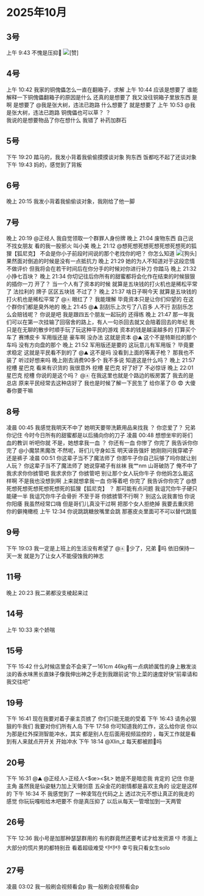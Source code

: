# 2025年10月

<script setup lang="ts">
import { QTagColors } from 'fake-qq-ui';

</script>

## 3号

<q-window title="我的世界话题群">
    <q-tip>上午 9:43</q-tip>
    <q-image name="🥚吃了把🥚" tag="LV62 北大lsp蛋" :tag-color="QTagColors.purple" avatar="https://q2.qlogo.cn/headimg_dl?dst_uin=941486856&spec=100" src="/img/2025-10-3-1.jfif"></q-image>
    <q-text name="⩌⩊⩌." tag="LV100 群犯人(少女控" :tag-color="QTagColors.purple" avatar="https://q2.qlogo.cn/headimg_dl?dst_uin=2944162986&spec=100">不愧是压抑🥚</q-text>
    <q-text name="⩌⩊⩌." tag="LV100 群犯人(少女控" :tag-color="QTagColors.purple" avatar="https://q2.qlogo.cn/headimg_dl?dst_uin=2944162986&spec=100"><img alt="[赞]" class="face" src="/img/face/赞.png"></q-text>

</q-window>

## 4号

<q-window title="Minecraft资源群">
    <q-tip>上午 10:42</q-tip>
    <q-text name="阳光男孩" tag="LV5 僵尸" :tag-color="QTagColors.grey" avatar="https://q2.qlogo.cn/headimg_dl?dst_uin=1830899653&spec=100">我家的铜傀儡怎么一直在翻箱子，求解</q-text>
    <q-tip>上午 10:44</q-tip>
    <q-text name="ㅤ岁月```压碎心" tag="LV78 喵喵" :tag-color="QTagColors.purple" avatar="https://q2.qlogo.cn/headimg_dl?dst_uin=1178083417&spec=100">应该是想要了</q-text>
    <q-text name="阳光男孩" tag="LV5 僵尸" :tag-color="QTagColors.grey" avatar="https://q2.qlogo.cn/headimg_dl?dst_uin=1830899653&spec=100">谁能解释一下铜傀儡翻箱子的原因是什么</q-text>
    <q-text name="我是张大树，违法已跑路" tag="LV98 张大树已跑路" :tag-color="QTagColors.purple" avatar="https://q2.qlogo.cn/headimg_dl?dst_uin=1915047373&spec=100">还真的是想要了</q-text>
    <q-text name="阳光男孩" tag="LV5 僵尸" :tag-color="QTagColors.grey" avatar="https://q2.qlogo.cn/headimg_dl?dst_uin=1830899653&spec=100">我又没往铜箱子里放东西</q-text>
    <q-text name="我是张大树，违法已跑路" tag="LV98 张大树已跑路" :tag-color="QTagColors.purple" avatar="https://q2.qlogo.cn/headimg_dl?dst_uin=1915047373&spec=100">是啊</q-text>
    <q-text name="我是张大树，违法已跑路" tag="LV98 张大树已跑路" :tag-color="QTagColors.purple" avatar="https://q2.qlogo.cn/headimg_dl?dst_uin=1915047373&spec=100">是想要了</q-text>
    <q-reply target="我是张大树，违法已跑路" replyText="是想要了" name="阳光男孩" tag="LV5 僵尸" :tag-color="QTagColors.grey" avatar="https://q2.qlogo.cn/headimg_dl?dst_uin=1830899653&spec=100"><a at>@我是张大树，违法已跑路</a> 什么想要了</q-reply>
    <q-text name="ㅤ岁月```压碎心" tag="LV78 喵喵" :tag-color="QTagColors.purple" avatar="https://q2.qlogo.cn/headimg_dl?dst_uin=1178083417&spec=100">就是想要了</q-text>
    <q-tip>上午 10:53</q-tip>
    <q-reply target="我是张大树，违法已跑路" replyText="是想要了" name="プラナ" tag="LV51 理解不能" :tag-color="QTagColors.purple" avatar="https://q2.qlogo.cn/headimg_dl?dst_uin=2821670797&spec=100"><a at>@我是张大树，违法已跑路</a> 铜傀儡也可以草？</q-reply>
    <q-reply target="プラナ" replyText="@我是张大树，违法已跑路 铜傀儡也可以草？" name="我是张大树，违法已跑路" tag="LV98 张大树已跑路" :tag-color="QTagColors.purple" avatar="https://q2.qlogo.cn/headimg_dl?dst_uin=1915047373&spec=100">？<br>我说的是想要物品了你在想什么</q-reply>
    <q-image name="プラナ" tag="LV51 理解不能" :tag-color="QTagColors.purple" avatar="https://q2.qlogo.cn/headimg_dl?dst_uin=2821670797&spec=100" src="/img/2025-10-4-1.jfif"></q-image>
    <q-text name="プラナ" tag="LV51 理解不能" :tag-color="QTagColors.purple" avatar="https://q2.qlogo.cn/headimg_dl?dst_uin=2821670797&spec=100">我错了</q-text>
    <q-text name="プラナ" tag="LV51 理解不能" :tag-color="QTagColors.purple" avatar="https://q2.qlogo.cn/headimg_dl?dst_uin=2821670797&spec=100">补药加群石</q-text>

</q-window>

## 5号

<q-window title="我的世界话题群">
    <q-tip>下午 19:20</q-tip>
    <q-text name="想死想死想死想死想死想死的狐狸【狐尼克】" tag="LV100 王者" :tag-color="QTagColors.grey" avatar="https://q2.qlogo.cn/headimg_dl?dst_uin=2467743669&spec=100" >踏马的，我发小背着我偷偷摸摸谈对象</q-text>
    <q-text name="想死想死想死想死想死想死的狐狸【狐尼克】" tag="LV100 王者" :tag-color="QTagColors.grey" avatar="https://q2.qlogo.cn/headimg_dl?dst_uin=2467743669&spec=100" >狗东西</q-text>
    <q-text name="想死想死想死想死想死想死的狐狸【狐尼克】" tag="LV100 王者" :tag-color="QTagColors.grey" avatar="https://q2.qlogo.cn/headimg_dl?dst_uin=2467743669&spec=100" >饭都吃不起了还谈对象</q-text>
    <q-tip>下午 19:43</q-tip>
    <q-text name="想死想死想死想死想死想死的狐狸【狐尼克】" tag="LV100 王者" :tag-color="QTagColors.grey" avatar="https://q2.qlogo.cn/headimg_dl?dst_uin=2467743669&spec=100" >妈的，感觉到了背叛</q-text>

</q-window>

## 6号

<q-window title="我的世界话题群">
    <q-tip>晚上 20:15</q-tip>
    <q-text name="想死想死想死想死想死想死的狐狸【狐尼克】" tag="LV100 王者" :tag-color="QTagColors.grey" avatar="https://q2.qlogo.cn/headimg_dl?dst_uin=2467743669&spec=100" >我发小背着我偷偷谈对象，我刚给了他一脚</q-text>

</q-window>

## 7号

<q-window title="我的世界话题群">
    <q-tip>晚上 20:19</q-tip>
    <q-image name="想死想死想死想死想死想死的狐狸【狐尼克】" tag="LV100 王者" :tag-color="QTagColors.grey" avatar="https://q2.qlogo.cn/headimg_dl?dst_uin=2467743669&spec=100" src="/img/2025-10-7-1.jfif" ></q-image>
    <q-text name="想死想死想死想死想死想死的狐狸【狐尼克】" tag="LV100 王者" :tag-color="QTagColors.grey" avatar="https://q2.qlogo.cn/headimg_dl?dst_uin=2467743669&spec=100" ><a at>@正经人</a> 我自觉领取一个群罪人身份牌</q-text>
    <q-tip>晚上 21:04</q-tip>
    <q-text name="🀀" tag="LV100 传奇抗压王🐢" :tag-color="QTagColors.purple" avatar="https://q2.qlogo.cn/headimg_dl?dst_uin=2860986565&spec=100">废物东西</q-text>
    <q-text name="🀀" tag="LV100 传奇抗压王🐢" :tag-color="QTagColors.purple" avatar="https://q2.qlogo.cn/headimg_dl?dst_uin=2860986565&spec=100">自己说不找女朋友</q-text>
    <q-image name="想死想死想死想死想死想死的狐狸【狐尼克】" tag="LV100 群罪人" :tag-color="QTagColors.purple" avatar="https://q2.qlogo.cn/headimg_dl?dst_uin=2467743669&spec=100" src="/img/2025-10-7-2.jfif" ></q-image>
    <q-text name="🀀" tag="LV100 传奇抗压王🐢" :tag-color="QTagColors.purple" avatar="https://q2.qlogo.cn/headimg_dl?dst_uin=2860986565&spec=100">看的我一股邪火</q-text>
    <q-text name="🀀" tag="LV100 传奇抗压王🐢" :tag-color="QTagColors.purple" avatar="https://q2.qlogo.cn/headimg_dl?dst_uin=2860986565&spec=100">叫小美</q-text>
    <q-tip>晚上 21:12</q-tip>
    <q-text name="🀀" tag="LV100 传奇抗压王🐢" :tag-color="QTagColors.purple" avatar="https://q2.qlogo.cn/headimg_dl?dst_uin=2860986565&spec=100"><a at>@想死想死想死想死想死想死的狐狸【狐尼克】</a> 不会是你小子前段时间说的那个老找你的吧？</q-text>
    <q-text name="想死想死想死想死想死想死的狐狸【狐尼克】" tag="LV100 群罪人" :tag-color="QTagColors.purple" avatar="https://q2.qlogo.cn/headimg_dl?dst_uin=2467743669&spec=100" >你怎么知道</q-text>
    <q-text name="想死想死想死想死想死想死的狐狸【狐尼克】" tag="LV100 群罪人" :tag-color="QTagColors.purple" avatar="https://q2.qlogo.cn/headimg_dl?dst_uin=2467743669&spec=100" ><img alt="[狗头]" class="face" src="/img/face/狗头.png"></q-text>
    <q-text name="🀀" tag="LV100 传奇抗压王🐢" :tag-color="QTagColors.purple" avatar="https://q2.qlogo.cn/headimg_dl?dst_uin=2860986565&spec=100">果然面对倒追的时候是没有一点抵抗力</q-text>
    <q-image name="想死想死想死想死想死想死的狐狸【狐尼克】" tag="LV100 群罪人" :tag-color="QTagColors.purple" avatar="https://q2.qlogo.cn/headimg_dl?dst_uin=2467743669&spec=100" src="/img/2025-10-7-3.gif" ></q-image>
    <q-tip>晚上 21:29</q-tip>
    <q-text name="🀀" tag="LV100 传奇抗压王🐢" :tag-color="QTagColors.purple" avatar="https://q2.qlogo.cn/headimg_dl?dst_uin=2860986565&spec=100">她的为人不知道对于这段恋情不做评价</q-text>
    <q-text name="🀀" tag="LV100 传奇抗压王🐢" :tag-color="QTagColors.purple" avatar="https://q2.qlogo.cn/headimg_dl?dst_uin=2860986565&spec=100">但我将会在若干时间后在你分手的时候对你进行补刀</q-text>
    <q-text name="想死想死想死想死想死想死的狐狸【狐尼克】" tag="LV100 群罪人" :tag-color="QTagColors.purple" avatar="https://q2.qlogo.cn/headimg_dl?dst_uin=2467743669&spec=100" >你踏马</q-text>
    <q-tip>晚上 21:32</q-tip>
    <q-image name="⛰️" tag="LV100 🖕🏻" :tag-color="QTagColors.blue" avatar="https://q2.qlogo.cn/headimg_dl?dst_uin=2939004685&spec=100" src="/img/2025-10-7-4.jfif"></q-image>
    <q-text name="⛰️" tag="LV100 🖕🏻" :tag-color="QTagColors.blue" avatar="https://q2.qlogo.cn/headimg_dl?dst_uin=2939004685&spec=100">小挣七百块？</q-text>
    <q-image name="⩌⩊⩌." tag="LV100 群犯人(少女控" :tag-color="QTagColors.purple" avatar="https://q2.qlogo.cn/headimg_dl?dst_uin=2944162986&spec=100" src="/img/2025-10-7-5.jfif"></q-image>
    <q-tip>晚上 21:34</q-tip>
    <q-text name="🀀" tag="LV100 传奇抗压王🐢" :tag-color="QTagColors.purple" avatar="https://q2.qlogo.cn/headimg_dl?dst_uin=2860986565&spec=100">你切记往后你所有的甜蜜都将会化作在结束的时候狠狠的插你一刀</q-text>
    <q-text name="⩌⩊⩌." tag="LV100 群犯人(少女控" :tag-color="QTagColors.purple" avatar="https://q2.qlogo.cn/headimg_dl?dst_uin=2944162986&spec=100">开了？</q-text>
    <q-text name="⛰️" tag="LV100 🖕🏻" :tag-color="QTagColors.blue" avatar="https://q2.qlogo.cn/headimg_dl?dst_uin=2939004685&spec=100">当一个人有了资本的时候</q-text>
    <q-text name="⛰️" tag="LV100 🖕🏻" :tag-color="QTagColors.blue" avatar="https://q2.qlogo.cn/headimg_dl?dst_uin=2939004685&spec=100">就算是五块钱的打火机也是稀松平常了</q-text>
    <q-image name="⛰️" tag="LV100 🖕🏻" :tag-color="QTagColors.blue" avatar="https://q2.qlogo.cn/headimg_dl?dst_uin=2939004685&spec=100" src="/img/2025-10-7-6.jfif"></q-image>
    <q-text name="⛰️" tag="LV100 🖕🏻" :tag-color="QTagColors.blue" avatar="https://q2.qlogo.cn/headimg_dl?dst_uin=2939004685&spec=100">法拉利的</q-text>
    <q-text name="⛰️" tag="LV100 🖕🏻" :tag-color="QTagColors.blue" avatar="https://q2.qlogo.cn/headimg_dl?dst_uin=2939004685&spec=100">牌子</q-text>
    <q-text name="⛰️" tag="LV100 🖕🏻" :tag-color="QTagColors.blue" avatar="https://q2.qlogo.cn/headimg_dl?dst_uin=2939004685&spec=100">区区五块钱</q-text>
    <q-text name="⩌⩊⩌." tag="LV100 群犯人(少女控" :tag-color="QTagColors.purple" avatar="https://q2.qlogo.cn/headimg_dl?dst_uin=2944162986&spec=100">不过了？</q-text>
    <q-tip>晚上 21:37</q-tip>
    <q-text name="dead🐟" tag="LV100 春风女装精灵" :tag-color="QTagColors.purple" avatar="https://q2.qlogo.cn/headimg_dl?dst_uin=2937178406&spec=100">啥日子啊今天</q-text>
    <q-text name="⛰️" tag="LV100 🖕🏻" :tag-color="QTagColors.blue" avatar="https://q2.qlogo.cn/headimg_dl?dst_uin=2939004685&spec=100">就算是五块钱的打火机也是稀松平常了</q-text>
    <q-reply target="🀀" replyText="你切记往后你所有的甜蜜都将会化作在结束的时候狠狠的插你一刀" name="⛰️" tag="LV100 🖕🏻" :tag-color="QTagColors.blue" avatar="https://q2.qlogo.cn/headimg_dl?dst_uin=2939004685&spec=100"><a at>@🀀</a> 眼红了？</q-reply>
    <q-text name="⛰️" tag="LV100 🖕🏻" :tag-color="QTagColors.blue" avatar="https://q2.qlogo.cn/headimg_dl?dst_uin=2939004685&spec=100">我能理解</q-text>
    <q-text name="⛰️" tag="LV100 🖕🏻" :tag-color="QTagColors.blue" avatar="https://q2.qlogo.cn/headimg_dl?dst_uin=2939004685&spec=100">毕竟资本只是让你们仰望的</q-text>
    <q-text name="⛰️" tag="LV100 🖕🏻" :tag-color="QTagColors.blue" avatar="https://q2.qlogo.cn/headimg_dl?dst_uin=2939004685&spec=100">在这个群你们都是臭外地的</q-text>
    <q-image name="⛰️" tag="LV100 🖕🏻" :tag-color="QTagColors.blue" avatar="https://q2.qlogo.cn/headimg_dl?dst_uin=2939004685&spec=100" src="/img/2025-10-7-7.gif"></q-image>
    <q-tip>晚上 21:45</q-tip>
    <q-reply target="⛰️" replyText="在这个群你们都是臭外地的" name="🀀" tag="LV100 传奇抗压王🐢" :tag-color="QTagColors.purple" avatar="https://q2.qlogo.cn/headimg_dl?dst_uin=2860986565&spec=100"><a at>@⛰️</a> 刮刮乐上次亏了八百多</q-reply>
    <q-text name="⛰️" tag="LV100 🖕🏻" :tag-color="QTagColors.blue" avatar="https://q2.qlogo.cn/headimg_dl?dst_uin=2939004685&spec=100">人不行</q-text>
    <q-text name="⛰️" tag="LV100 🖕🏻" :tag-color="QTagColors.blue" avatar="https://q2.qlogo.cn/headimg_dl?dst_uin=2939004685&spec=100">刮刮乐怎么会赔钱呢？</q-text>
    <q-text name="⛰️" tag="LV100 🖕🏻" :tag-color="QTagColors.blue" avatar="https://q2.qlogo.cn/headimg_dl?dst_uin=2939004685&spec=100">你说是吧</q-text>
    <q-text name="🀀" tag="LV100 传奇抗压王🐢" :tag-color="QTagColors.purple" avatar="https://q2.qlogo.cn/headimg_dl?dst_uin=2860986565&spec=100">我是跟四五个朋友一起玩的</q-text>
    <q-text name="⛰️" tag="LV100 🖕🏻" :tag-color="QTagColors.blue" avatar="https://q2.qlogo.cn/headimg_dl?dst_uin=2939004685&spec=100">还得练</q-text>
    <q-tip>晚上 21:47</q-tip>
    <q-text name="🀀" tag="LV100 传奇抗压王🐢" :tag-color="QTagColors.purple" avatar="https://q2.qlogo.cn/headimg_dl?dst_uin=2860986565&spec=100">那一年我们可以在第一次挂输了回宿舍的路上，有人一句杀回去就又会陪着回去的年纪</q-text>
    <q-text name="⛰️" tag="LV100 🖕🏻" :tag-color="QTagColors.blue" avatar="https://q2.qlogo.cn/headimg_dl?dst_uin=2939004685&spec=100">我只是在无聊的散步时顺手玩了玩这种平民的游戏</q-text>
    <q-text name="⛰️" tag="LV100 🖕🏻" :tag-color="QTagColors.blue" avatar="https://q2.qlogo.cn/headimg_dl?dst_uin=2939004685&spec=100">资本的钱是越滚越多的</q-text>
    <q-text name="⛰️" tag="LV100 🖕🏻" :tag-color="QTagColors.blue" avatar="https://q2.qlogo.cn/headimg_dl?dst_uin=2939004685&spec=100">打算买个车了</q-text>
    <q-image name="⛰️" tag="LV100 🖕🏻" :tag-color="QTagColors.blue" avatar="https://q2.qlogo.cn/headimg_dl?dst_uin=2939004685&spec=100" src="/img/2025-10-7-8.jfif"></q-image>
    <q-text name="⛰️" tag="LV100 🖕🏻" :tag-color="QTagColors.blue" avatar="https://q2.qlogo.cn/headimg_dl?dst_uin=2939004685&spec=100">赛博皮卡</q-text>
    <q-text name="⛰️" tag="LV100 🖕🏻" :tag-color="QTagColors.blue" avatar="https://q2.qlogo.cn/headimg_dl?dst_uin=2939004685&spec=100">军用版还是</q-text>
    <q-text name="🏃‍♂️" tag="LV100 神棍迅猛受" :tag-color="QTagColors.purple" avatar="https://q2.qlogo.cn/headimg_dl?dst_uin=3306636756&spec=100">豪车啊</q-text>
    <q-text name="⛰️" tag="LV100 🖕🏻" :tag-color="QTagColors.blue" avatar="https://q2.qlogo.cn/headimg_dl?dst_uin=2939004685&spec=100">没办法</q-text>
    <q-text name="⛰️" tag="LV100 🖕🏻" :tag-color="QTagColors.blue" avatar="https://q2.qlogo.cn/headimg_dl?dst_uin=2939004685&spec=100">这就是资本</q-text>
    <q-reply target="⛰️" replyText="[图片]" name="想死想死想死想死想死想死的狐狸【狐尼克】" tag="LV100 群罪人" :tag-color="QTagColors.purple" avatar="https://q2.qlogo.cn/headimg_dl?dst_uin=2467743669&spec=100" ><a at>@⛰️</a> 这个不是特斯拉的那个车吗</q-reply>
    <q-text name="想死想死想死想死想死想死的狐狸【狐尼克】" tag="LV100 群罪人" :tag-color="QTagColors.purple" avatar="https://q2.qlogo.cn/headimg_dl?dst_uin=2467743669&spec=100" >没有方向盘的那个</q-text>
    <q-tip>晚上 21:52</q-tip>
    <q-text name="⛰️" tag="LV100 🖕🏻" :tag-color="QTagColors.blue" avatar="https://q2.qlogo.cn/headimg_dl?dst_uin=2939004685&spec=100">军用版还是要的</q-text>
    <q-text name="想死想死想死想死想死想死的狐狸【狐尼克】" tag="LV100 群罪人" :tag-color="QTagColors.purple" avatar="https://q2.qlogo.cn/headimg_dl?dst_uin=2467743669&spec=100" >这玩意儿有军用版？</q-text>
    <q-text name="⛰️" tag="LV100 🖕🏻" :tag-color="QTagColors.blue" avatar="https://q2.qlogo.cn/headimg_dl?dst_uin=2939004685&spec=100">毕竟要求稳定</q-text>
    <q-text name="⛰️" tag="LV100 🖕🏻" :tag-color="QTagColors.blue" avatar="https://q2.qlogo.cn/headimg_dl?dst_uin=2939004685&spec=100">这就是平民看不到的了</q-text>
    <q-reply target="⛰️" replyText="[图片]" name="🏃‍♂️" tag="LV100 神棍迅猛受" :tag-color="QTagColors.purple" avatar="https://q2.qlogo.cn/headimg_dl?dst_uin=3306636756&spec=100"><a at>@⛰️</a> 这不是吗</q-reply>
    <q-text name="🏃‍♂️" tag="LV100 神棍迅猛受" :tag-color="QTagColors.purple" avatar="https://q2.qlogo.cn/headimg_dl?dst_uin=3306636756&spec=100">没看到上面的等离子枪？</q-text>
    <q-text name="🀀" tag="LV100 传奇抗压王🐢" :tag-color="QTagColors.purple" avatar="https://q2.qlogo.cn/headimg_dl?dst_uin=2860986565&spec=100">那我也不装了</q-text>
    <q-text name="🀀" tag="LV100 传奇抗压王🐢" :tag-color="QTagColors.purple" avatar="https://q2.qlogo.cn/headimg_dl?dst_uin=2860986565&spec=100">听过好想来吗</q-text>
    <q-text name="🀀" tag="LV100 传奇抗压王🐢" :tag-color="QTagColors.purple" avatar="https://q2.qlogo.cn/headimg_dl?dst_uin=2860986565&spec=100">晚上刚去消费90多个</q-text>
    <q-text name="⛰️" tag="LV100 🖕🏻" :tag-color="QTagColors.blue" avatar="https://q2.qlogo.cn/headimg_dl?dst_uin=2939004685&spec=100">我不多说</q-text>
    <q-image name="⛰️" tag="LV100 🖕🏻" :tag-color="QTagColors.blue" avatar="https://q2.qlogo.cn/headimg_dl?dst_uin=2939004685&spec=100" src="/img/2025-10-7-9.jfif"></q-image>
    <q-text name="⛰️" tag="LV100 🖕🏻" :tag-color="QTagColors.blue" avatar="https://q2.qlogo.cn/headimg_dl?dst_uin=2939004685&spec=100">知道这是什么吗？</q-text>
    <q-tip>晚上 21:57</q-tip>
    <q-text name="正经人" tag="LV100 帅比大好人" :tag-color="QTagColors.orange" avatar="https://q2.qlogo.cn/headimg_dl?dst_uin=1767927045&spec=100">挖槽</q-text>
    <q-text name="正经人" tag="LV100 帅比大好人" :tag-color="QTagColors.orange" avatar="https://q2.qlogo.cn/headimg_dl?dst_uin=1767927045&spec=100">星巴克</q-text>
    <q-text name="⛰️" tag="LV100 🖕🏻" :tag-color="QTagColors.blue" avatar="https://q2.qlogo.cn/headimg_dl?dst_uin=2939004685&spec=100">看来有识货的</q-text>
    <q-text name="⛰️" tag="LV100 🖕🏻" :tag-color="QTagColors.blue" avatar="https://q2.qlogo.cn/headimg_dl?dst_uin=2939004685&spec=100">我很意外</q-text>
    <q-text name="🏃‍♂️" tag="LV100 神棍迅猛受" :tag-color="QTagColors.purple" avatar="https://q2.qlogo.cn/headimg_dl?dst_uin=3306636756&spec=100">挖槽</q-text>
    <q-text name="🏃‍♂️" tag="LV100 神棍迅猛受" :tag-color="QTagColors.purple" avatar="https://q2.qlogo.cn/headimg_dl?dst_uin=3306636756&spec=100">星巴克</q-text>
    <q-text name="⛰️" tag="LV100 🖕🏻" :tag-color="QTagColors.blue" avatar="https://q2.qlogo.cn/headimg_dl?dst_uin=2939004685&spec=100">好了好了</q-text>
    <q-text name="⛰️" tag="LV100 🖕🏻" :tag-color="QTagColors.blue" avatar="https://q2.qlogo.cn/headimg_dl?dst_uin=2939004685&spec=100">不必惊讶</q-text>
    <q-tip>晚上 22:01</q-tip>
    <q-text name="⩌⩊⩌." tag="LV100 群犯人(少女控" :tag-color="QTagColors.purple" avatar="https://q2.qlogo.cn/headimg_dl?dst_uin=2944162986&spec=100">星巴克</q-text>
    <q-text name="⩌⩊⩌." tag="LV100 群犯人(少女控" :tag-color="QTagColors.purple" avatar="https://q2.qlogo.cn/headimg_dl?dst_uin=2944162986&spec=100">挖槽</q-text>
    <q-image name="⛰️" tag="LV100 🖕🏻" :tag-color="QTagColors.blue" avatar="https://q2.qlogo.cn/headimg_dl?dst_uin=2939004685&spec=100" src="/img/2025-10-7-10.jfif"></q-image>
    <q-text name="⛰️" tag="LV100 🖕🏻" :tag-color="QTagColors.blue" avatar="https://q2.qlogo.cn/headimg_dl?dst_uin=2939004685&spec=100">你说的是这个吗？</q-text>
    <q-text name="⛰️" tag="LV100 🖕🏻" :tag-color="QTagColors.blue" avatar="https://q2.qlogo.cn/headimg_dl?dst_uin=2939004685&spec=100"><a at>@🀀</a></q-text>
    <q-text name="⛰️" tag="LV100 🖕🏻" :tag-color="QTagColors.blue" avatar="https://q2.qlogo.cn/headimg_dl?dst_uin=2939004685&spec=100">在我这里也就是个路边的板房罢了</q-text>
    <q-text name="🀀" tag="LV100 传奇抗压王🐢" :tag-color="QTagColors.purple" avatar="https://q2.qlogo.cn/headimg_dl?dst_uin=2860986565&spec=100">我去的是总店</q-text>
    <q-text name="⛰️" tag="LV100 🖕🏻" :tag-color="QTagColors.blue" avatar="https://q2.qlogo.cn/headimg_dl?dst_uin=2939004685&spec=100">原来平民经常去这种店好了</q-text>
    <q-text name="⛰️" tag="LV100 🖕🏻" :tag-color="QTagColors.blue" avatar="https://q2.qlogo.cn/headimg_dl?dst_uin=2939004685&spec=100">我也是时候了解一下民生了</q-text>
    <q-text name="作死·群最底层成员" tag="LV100 芝士猞猁" :tag-color="QTagColors.purple" avatar="https://q2.qlogo.cn/headimg_dl?dst_uin=2158924922&spec=100" ><curtain>给你革了😠</curtain></q-text>
    <q-text name="⩌⩊⩌." tag="LV100 群犯人(少女控" :tag-color="QTagColors.purple" avatar="https://q2.qlogo.cn/headimg_dl?dst_uin=2944162986&spec=100">😨</q-text>
    <q-text name="⩌⩊⩌." tag="LV100 群犯人(少女控" :tag-color="QTagColors.purple" avatar="https://q2.qlogo.cn/headimg_dl?dst_uin=2944162986&spec=100">大傻春你要干嘛</q-text>

</q-window>

## 8号

<q-window title="我的世界话题群">
    <q-tip>凌晨 00:45</q-tip>
    <q-text name="想死想死想死想死想死想死的狐狸【狐尼克】" tag="LV100 群罪人" :tag-color="QTagColors.purple" avatar="https://q2.qlogo.cn/headimg_dl?dst_uin=2467743669&spec=100" >我感觉我明天不中了</q-text>
    <q-text name="想死想死想死想死想死想死的狐狸【狐尼克】" tag="LV100 群罪人" :tag-color="QTagColors.purple" avatar="https://q2.qlogo.cn/headimg_dl?dst_uin=2467743669&spec=100" >她明天要带洗簌用品来找我</q-text>
    <q-text name="⛰️" tag="LV100 🖕🏻" :tag-color="QTagColors.blue" avatar="https://q2.qlogo.cn/headimg_dl?dst_uin=2939004685&spec=100">？</q-text>
    <q-text name="⛰️" tag="LV100 🖕🏻" :tag-color="QTagColors.blue" avatar="https://q2.qlogo.cn/headimg_dl?dst_uin=2939004685&spec=100">你恋爱了？</q-text>
    <q-text name="⛰️" tag="LV100 🖕🏻" :tag-color="QTagColors.blue" avatar="https://q2.qlogo.cn/headimg_dl?dst_uin=2939004685&spec=100">兄弟你记住</q-text>
    <q-text name="⛰️" tag="LV100 🖕🏻" :tag-color="QTagColors.blue" avatar="https://q2.qlogo.cn/headimg_dl?dst_uin=2939004685&spec=100">今时今日所有的甜蜜都是以后捅向你的刀子</q-text>
    <q-tip>凌晨 00:48</q-tip>
    <q-image name="想死想死想死想死想死想死的狐狸【狐尼克】" tag="LV100 群罪人" :tag-color="QTagColors.purple" avatar="https://q2.qlogo.cn/headimg_dl?dst_uin=2467743669&spec=100" src="/img/2025-10-8-1.jfif" ></q-image>
    <q-text name="🌪️" tag="LV100 老涩p御姐控" :tag-color="QTagColors.purple" avatar="https://q2.qlogo.cn/headimg_dl?dst_uin=1847817026&spec=100">想想坐牢的哥们</q-text>
    <q-text name="🌪️" tag="LV100 老涩p御姐控" :tag-color="QTagColors.purple" avatar="https://q2.qlogo.cn/headimg_dl?dst_uin=1847817026&spec=100">血的教训</q-text>
    <q-file name="⛰️" tag="LV100 🖕🏻" :tag-color="QTagColors.blue" avatar="https://q2.qlogo.cn/headimg_dl?dst_uin=2939004685&spec=100" fileName="我看过" fileSize="周星星" fileSrc="https://y.music.163.com/m/song?id=1459935719&userid=1356562537&dlt=0846" iconSrc="https://i.gtimg.cn/open/app_icon/00/49/50/85/100495085_100_m.png"></q-file>
    <q-text name="⛰️" tag="LV100 🖕🏻" :tag-color="QTagColors.blue" avatar="https://q2.qlogo.cn/headimg_dl?dst_uin=2939004685&spec=100">听吧你就</q-text>
    <q-text name="想死想死想死想死想死想死的狐狸【狐尼克】" tag="LV100 群罪人" :tag-color="QTagColors.purple" avatar="https://q2.qlogo.cn/headimg_dl?dst_uin=2467743669&spec=100" >不是，她想拿我一血</q-text>
    <q-text name="⛰️" tag="LV100 🖕🏻" :tag-color="QTagColors.blue" avatar="https://q2.qlogo.cn/headimg_dl?dst_uin=2939004685&spec=100">？</q-text>
    <q-text name="小魔禁黑魔改" tag="LV100 白毛控变态" :tag-color="QTagColors.purple" avatar="https://q2.qlogo.cn/headimg_dl?dst_uin=2358286166&spec=100" >你还有一血</q-text>
    <q-text name="⛰️" tag="LV100 🖕🏻" :tag-color="QTagColors.blue" avatar="https://q2.qlogo.cn/headimg_dl?dst_uin=2939004685&spec=100">你惨了</q-text>
    <q-text name="⛰️" tag="LV100 🖕🏻" :tag-color="QTagColors.blue" avatar="https://q2.qlogo.cn/headimg_dl?dst_uin=2939004685&spec=100">你完了</q-text>
    <q-text name="⛰️" tag="LV100 🖕🏻" :tag-color="QTagColors.blue" avatar="https://q2.qlogo.cn/headimg_dl?dst_uin=2939004685&spec=100">我告诉你你完了</q-text>
    <q-reply target="小魔禁黑魔改" replyText="@小魔禁黑魔改 你还有一血" name="想死想死想死想死想死想死的狐狸【狐尼克】" tag="LV100 群罪人" :tag-color="QTagColors.purple" avatar="https://q2.qlogo.cn/headimg_dl?dst_uin=2467743669&spec=100" ><a at>@小魔禁黑魔改</a> 不然呢，哥们儿守身如玉</q-reply>
    <q-text name="🌪️" tag="LV100 老涩p御姐控" :tag-color="QTagColors.purple" avatar="https://q2.qlogo.cn/headimg_dl?dst_uin=1847817026&spec=100">明天诬告强奸</q-text>
    <q-image name="⛰️" tag="LV100 🖕🏻" :tag-color="QTagColors.blue" avatar="https://q2.qlogo.cn/headimg_dl?dst_uin=2939004685&spec=100" src="/img/2025-10-8-2.jfif"></q-image>
    <q-text name="想死想死想死想死想死想死的狐狸【狐尼克】" tag="LV100 群罪人" :tag-color="QTagColors.purple" avatar="https://q2.qlogo.cn/headimg_dl?dst_uin=2467743669&spec=100" >她刚刚问我穿裙子还是裤子</q-text>
    <q-tip>凌晨 00:51</q-tip>
    <q-text name="⛰️" tag="LV100 🖕🏻" :tag-color="QTagColors.blue" avatar="https://q2.qlogo.cn/headimg_dl?dst_uin=2939004685&spec=100">你这辈子当不了魔法师了</q-text>
    <q-text name="想死想死想死想死想死想死的狐狸【狐尼克】" tag="LV100 群罪人" :tag-color="QTagColors.purple" avatar="https://q2.qlogo.cn/headimg_dl?dst_uin=2467743669&spec=100" >你那牛子你自己玩够了吗你就让别人玩？</q-text>
    <q-text name="⛰️" tag="LV100 🖕🏻" :tag-color="QTagColors.blue" avatar="https://q2.qlogo.cn/headimg_dl?dst_uin=2939004685&spec=100">你这辈子当不了魔法师了</q-text>
    <q-text name="想死想死想死想死想死想死的狐狸【狐尼克】" tag="LV100 群罪人" :tag-color="QTagColors.purple" avatar="https://q2.qlogo.cn/headimg_dl?dst_uin=2467743669&spec=100" >她说穿裙子有丝袜</q-text>
    <q-text name="想死想死想死想死想死想死的狐狸【狐尼克】" tag="LV100 群罪人" :tag-color="QTagColors.purple" avatar="https://q2.qlogo.cn/headimg_dl?dst_uin=2467743669&spec=100" >我艹nm</q-text>
    <q-text name="🌪️" tag="LV100 老涩p御姐控" :tag-color="QTagColors.purple" avatar="https://q2.qlogo.cn/headimg_dl?dst_uin=1847817026&spec=100">山哥破防了</q-text>
    <q-image v-for="i in 5" name="⛰️" tag="LV100 🖕🏻" :tag-color="QTagColors.blue" avatar="https://q2.qlogo.cn/headimg_dl?dst_uin=2939004685&spec=100" src="/img/2025-10-8-3.jfif"></q-image>
    <q-text name="想死想死想死想死想死想死的狐狸【狐尼克】" tag="LV100 群罪人" :tag-color="QTagColors.purple" avatar="https://q2.qlogo.cn/headimg_dl?dst_uin=2467743669&spec=100" >俺不中了</q-text>
    <q-image name="⛰️" tag="LV100 🖕🏻" :tag-color="QTagColors.blue" avatar="https://q2.qlogo.cn/headimg_dl?dst_uin=2939004685&spec=100" src="/img/2025-10-8-3.jfif"></q-image>
    <q-text name="⛰️" tag="LV100 🖕🏻" :tag-color="QTagColors.blue" avatar="https://q2.qlogo.cn/headimg_dl?dst_uin=2939004685&spec=100">我求求你你掳管吧</q-text>
    <q-text name="⛰️" tag="LV100 🖕🏻" :tag-color="QTagColors.blue" avatar="https://q2.qlogo.cn/headimg_dl?dst_uin=2939004685&spec=100">我求求你了</q-text>
    <q-text name="⛰️" tag="LV100 🖕🏻" :tag-color="QTagColors.blue" avatar="https://q2.qlogo.cn/headimg_dl?dst_uin=2939004685&spec=100">你掳管吧</q-text>
    <q-text name="⛰️" tag="LV100 🖕🏻" :tag-color="QTagColors.blue" avatar="https://q2.qlogo.cn/headimg_dl?dst_uin=2939004685&spec=100">别让那个女人玩你牛子</q-text>
    <q-text name="⛰️" tag="LV100 🖕🏻" :tag-color="QTagColors.blue" avatar="https://q2.qlogo.cn/headimg_dl?dst_uin=2939004685&spec=100">你他妈怎么能这样啊</q-text>
    <q-text name="想死想死想死想死想死想死的狐狸【狐尼克】" tag="LV100 群罪人" :tag-color="QTagColors.purple" avatar="https://q2.qlogo.cn/headimg_dl?dst_uin=2467743669&spec=100" >不是我也没想到啊</q-text>
    <q-image name="想死想死想死想死想死想死的狐狸【狐尼克】" tag="LV100 群罪人" :tag-color="QTagColors.purple" avatar="https://q2.qlogo.cn/headimg_dl?dst_uin=2467743669&spec=100" src="/img/2025-10-8-1.jfif" ></q-image>
    <q-text name="想死想死想死想死想死想死的狐狸【狐尼克】" tag="LV100 群罪人" :tag-color="QTagColors.purple" avatar="https://q2.qlogo.cn/headimg_dl?dst_uin=2467743669&spec=100" >上来就想拿我一血</q-text>
    <q-text name="⛰️" tag="LV100 🖕🏻" :tag-color="QTagColors.blue" avatar="https://q2.qlogo.cn/headimg_dl?dst_uin=2939004685&spec=100">你等着吧</q-text>
    <q-text name="⛰️" tag="LV100 🖕🏻" :tag-color="QTagColors.blue" avatar="https://q2.qlogo.cn/headimg_dl?dst_uin=2939004685&spec=100">你完了</q-text>
    <q-text name="⛰️" tag="LV100 🖕🏻" :tag-color="QTagColors.blue" avatar="https://q2.qlogo.cn/headimg_dl?dst_uin=2939004685&spec=100">我告诉你你完了</q-text>
    <q-reply target="想死想死想死想死想死想死的狐狸【狐尼克】" replyText="上来就想拿我一血" name="🌪️" tag="LV100 老涩p御姐控" :tag-color="QTagColors.purple" avatar="https://q2.qlogo.cn/headimg_dl?dst_uin=1847817026&spec=100"><a at>@想死想死想死想死想死想死的狐狸【狐尼克】</a> ？</q-reply>
    <q-text name="🌪️" tag="LV100 老涩p御姐控" :tag-color="QTagColors.purple" avatar="https://q2.qlogo.cn/headimg_dl?dst_uin=1847817026&spec=100">那可能有点问题</q-text>
    <q-text name="⛰️" tag="LV100 🖕🏻" :tag-color="QTagColors.blue" avatar="https://q2.qlogo.cn/headimg_dl?dst_uin=2939004685&spec=100">我诅咒你牛子硬只能硬一半</q-text>
    <q-text name="⛰️" tag="LV100 🖕🏻" :tag-color="QTagColors.blue" avatar="https://q2.qlogo.cn/headimg_dl?dst_uin=2939004685&spec=100">我诅咒你牛子会骨折</q-text>
    <q-text name="想死想死想死想死想死想死的狐狸【狐尼克】" tag="LV100 群罪人" :tag-color="QTagColors.purple" avatar="https://q2.qlogo.cn/headimg_dl?dst_uin=2467743669&spec=100" >不至于哥</q-text>
    <q-text name="⛰️" tag="LV100 🖕🏻" :tag-color="QTagColors.blue" avatar="https://q2.qlogo.cn/headimg_dl?dst_uin=2939004685&spec=100">你掳掳管不行啊？</q-text>
    <q-text name="想死想死想死想死想死想死的狐狸【狐尼克】" tag="LV100 群罪人" :tag-color="QTagColors.purple" avatar="https://q2.qlogo.cn/headimg_dl?dst_uin=2467743669&spec=100" >别这么说我害怕</q-text>
    <q-text name="⛰️" tag="LV100 🖕🏻" :tag-color="QTagColors.blue" avatar="https://q2.qlogo.cn/headimg_dl?dst_uin=2939004685&spec=100">你说你阳痿</q-text>
    <q-text name="想死想死想死想死想死想死的狐狸【狐尼克】" tag="LV100 群罪人" :tag-color="QTagColors.purple" avatar="https://q2.qlogo.cn/headimg_dl?dst_uin=2467743669&spec=100" >我虽然经常口嗨</q-text>
    <q-text name="想死想死想死想死想死想死的狐狸【狐尼克】" tag="LV100 群罪人" :tag-color="QTagColors.purple" avatar="https://q2.qlogo.cn/headimg_dl?dst_uin=2467743669&spec=100" >但是哥们儿真没干过啊</q-text>
    <q-text name="⛰️" tag="LV100 🖕🏻" :tag-color="QTagColors.blue" avatar="https://q2.qlogo.cn/headimg_dl?dst_uin=2939004685&spec=100">把那个女人拒绝掉</q-text>
    <q-text name="⛰️" tag="LV100 🖕🏻" :tag-color="QTagColors.blue" avatar="https://q2.qlogo.cn/headimg_dl?dst_uin=2939004685&spec=100">我要去重庆把你的僻掩橄榄</q-text>
    <q-image name="⛰️" tag="LV100 🖕🏻" :tag-color="QTagColors.blue" avatar="https://q2.qlogo.cn/headimg_dl?dst_uin=2939004685&spec=100" src="/img/2025-10-7-7.gif"></q-image>
    <q-tip>上午 12:34</q-tip>
    <q-text name="在逃摆子已就业" tag="LV100 雄小鬼男娘控" :tag-color="QTagColors.purple" avatar="https://q2.qlogo.cn/headimg_dl?dst_uin=3136350697&spec=100">你说跳跳糖放嘴里会跳</q-text>
    <q-text name="在逃摆子已就业" tag="LV100 雄小鬼男娘控" :tag-color="QTagColors.purple" avatar="https://q2.qlogo.cn/headimg_dl?dst_uin=3136350697&spec=100">那塞皮炎里面可不可以替代跳蛋</q-text>

</q-window>

## 9号

<q-window title="我的世界话题群">
    <q-tip>下午 19:03</q-tip>
    <q-text name="🀀" tag="LV100 传奇抗压王🐢" :tag-color="QTagColors.purple" avatar="https://q2.qlogo.cn/headimg_dl?dst_uin=2860986565&spec=100">我一定是上班上的生活没有希望了</q-text>
    <q-reply target="🀀" replyText="我一定是上班上的生活没有希望了" name="⛰️" tag="LV100 🖕🏻" :tag-color="QTagColors.blue" avatar="https://q2.qlogo.cn/headimg_dl?dst_uin=2939004685&spec=100"><a at>@🀀</a> 🦌少了，兄弟</q-reply>
    <q-text name="🀀" tag="LV100 传奇抗压王🐢" :tag-color="QTagColors.purple" avatar="https://q2.qlogo.cn/headimg_dl?dst_uin=2860986565&spec=100">🦌吗</q-text>
    <q-text name="🀀" tag="LV100 传奇抗压王🐢" :tag-color="QTagColors.purple" avatar="https://q2.qlogo.cn/headimg_dl?dst_uin=2860986565&spec=100">依旧保持一天一发</q-text>
    <q-text name="🀀" tag="LV100 传奇抗压王🐢" :tag-color="QTagColors.purple" avatar="https://q2.qlogo.cn/headimg_dl?dst_uin=2860986565&spec=100">就是为了让女人不能侵蚀我的神志</q-text>

</q-window>

## 11号

<q-window title="我的世界话题群">
    <q-tip>晚上 20:23</q-tip>
    <q-text name="🏃‍♂️" tag="LV100 神棍迅猛受" :tag-color="QTagColors.purple" avatar="https://q2.qlogo.cn/headimg_dl?dst_uin=3306636756&spec=100">我二弟都没支棱起来过</q-text>
</q-window>

## 14号

<q-window title="我的世界话题群">
    <q-tip>上午 10:33</q-tip>
    <q-text name="🏃‍♂️" tag="LV100 神棍迅猛受" :tag-color="QTagColors.purple" avatar="https://q2.qlogo.cn/headimg_dl?dst_uin=3306636756&spec=100">来个娇喘</q-text>
</q-window>

## 15号

<q-window title="我的世界话题群">
    <q-tip>下午 15:42</q-tip>
    <q-text name="🀀" tag="LV100 传奇抗压王🐢" :tag-color="QTagColors.purple" avatar="https://q2.qlogo.cn/headimg_dl?dst_uin=2860986565&spec=100">什么时候店里会不会来了一161cm 46kg有一点病娇属性的身上散发淡淡的香水味黑长直妹子像我伸出神之手走到我跟前说“你上菜的速度好快“前辈请和我交往吧”</q-text>

</q-window>

## 19号

<q-window title="我的世界话题群">
    <q-tip>下午 16:41</q-tip>
    <q-text name="⛰️" tag="LV100 🖕🏻" :tag-color="QTagColors.blue" avatar="https://q2.qlogo.cn/headimg_dl?dst_uin=2939004685&spec=100">现在我要对着子豪主页掳了</q-text>
    <q-text name="⛰️" tag="LV100 🖕🏻" :tag-color="QTagColors.blue" avatar="https://q2.qlogo.cn/headimg_dl?dst_uin=2939004685&spec=100">你们只能无能的受着</q-text>
    <q-tip>下午 16:43</q-tip>
    <q-text name="Xlin_z" tag="LV100 咸鱼小淋子酱" :tag-color="QTagColors.blue" avatar="https://q2.qlogo.cn/headimg_dl?dst_uin=3435411091&spec=100">请务必狠狠的牛我们</q-text>
    <q-text name="🏃‍♂️" tag="LV100 神棍迅猛受" :tag-color="QTagColors.purple" avatar="https://q2.qlogo.cn/headimg_dl?dst_uin=3306636756&spec=100">我要对你们所有人岛</q-text>
    <q-tip>下午 17:58</q-tip>
    <q-text name="Xlin_z" tag="LV100 咸鱼小淋子酱" :tag-color="QTagColors.blue" avatar="https://q2.qlogo.cn/headimg_dl?dst_uin=3435411091&spec=100">你可知道我的工作，这么给你说 你以为那是红外探测智能冲水，其实 都是别人在后面用视频监控的 ，每天工作就是看到有人来就点开开关 开始冲水</q-text>
    <q-tip>下午 18:14</q-tip>
    <q-reply target="Xlin_z" replyText="你可知道我的工作，这么给你说 你以为那是红外探测智能冲水，其实 都..." name="🀀" tag="LV100 传奇抗压王🐢" :tag-color="QTagColors.purple" avatar="https://q2.qlogo.cn/headimg_dl?dst_uin=2860986565&spec=100"><a at>@Xlin_z</a> 每天都被颜🐍吗</q-reply>

</q-window>

## 20号

<q-window title="我的世界话题群">
    <q-tip>下午 16:31</q-tip>
    <q-image name="🀀" tag="LV100 群犯人" :tag-color="QTagColors.purple" avatar="https://q2.qlogo.cn/headimg_dl?dst_uin=2860986565&spec=100" src="/img/2025-10-20-1.jfif"></q-image>
    <q-text name="🀀" tag="LV100 群犯人" :tag-color="QTagColors.purple" avatar="https://q2.qlogo.cn/headimg_dl?dst_uin=2860986565&spec=100"><a at>@⛰️</a> <a at>@正经人</a>>正经人<$œ><$Ł> 她是不是暗恋我</q-text>
    <q-text name="正经人" tag="LV100 帅比大好人" :tag-color="QTagColors.orange" avatar="https://q2.qlogo.cn/headimg_dl?dst_uin=1767927045&spec=100">肯定的</q-text>
    <q-text name="正经人" tag="LV100 帅比大好人" :tag-color="QTagColors.orange" avatar="https://q2.qlogo.cn/headimg_dl?dst_uin=1767927045&spec=100">记住</q-text>
    <q-text name="正经人" tag="LV100 帅比大好人" :tag-color="QTagColors.orange" avatar="https://q2.qlogo.cn/headimg_dl?dst_uin=1767927045&spec=100">你是主角</q-text>
    <q-text name="🀀" tag="LV100 群犯人" :tag-color="QTagColors.purple" avatar="https://q2.qlogo.cn/headimg_dl?dst_uin=2860986565&spec=100">虽然我是仙姿魅力加上天翎剑意</q-text>
    <q-text name="⛰️" tag="LV100 🖕🏻" :tag-color="QTagColors.blue" avatar="https://q2.qlogo.cn/headimg_dl?dst_uin=2939004685&spec=100">五朵金花的剧情都是喜欢主角的</q-text>
    <q-image name="🀀" tag="LV100 群犯人" :tag-color="QTagColors.purple" avatar="https://q2.qlogo.cn/headimg_dl?dst_uin=2860986565&spec=100" src="/img/2025-10-20-2.jfif"></q-image>
    <q-text name="⛰️" tag="LV100 🖕🏻" :tag-color="QTagColors.blue" avatar="https://q2.qlogo.cn/headimg_dl?dst_uin=2939004685&spec=100">设定是这样的</q-text>
    <q-tip>下午 16:34</q-tip>
    <q-text name="🀀" tag="LV100 群犯人" :tag-color="QTagColors.purple" avatar="https://q2.qlogo.cn/headimg_dl?dst_uin=2860986565&spec=100">不</q-text>
    <q-text name="🀀" tag="LV100 群犯人" :tag-color="QTagColors.purple" avatar="https://q2.qlogo.cn/headimg_dl?dst_uin=2860986565&spec=100">我感觉到了</q-text>
    <q-text name="🀀" tag="LV100 群犯人" :tag-color="QTagColors.purple" avatar="https://q2.qlogo.cn/headimg_dl?dst_uin=2860986565&spec=100">一种凌驾在代码之上</q-text>
    <q-text name="🀀" tag="LV100 群犯人" :tag-color="QTagColors.purple" avatar="https://q2.qlogo.cn/headimg_dl?dst_uin=2860986565&spec=100">透过次元不想让真正的我走的感觉</q-text>
    <q-text name="⛰️" tag="LV100 🖕🏻" :tag-color="QTagColors.blue" avatar="https://q2.qlogo.cn/headimg_dl?dst_uin=2939004685&spec=100">你玩玩嘎啦给木吧要不</q-text>
    <q-text name="⛰️" tag="LV100 🖕🏻" :tag-color="QTagColors.blue" avatar="https://q2.qlogo.cn/headimg_dl?dst_uin=2939004685&spec=100">你是真压抑了</q-text>
    <q-text name="⛰️" tag="LV100 🖕🏻" :tag-color="QTagColors.blue" avatar="https://q2.qlogo.cn/headimg_dl?dst_uin=2939004685&spec=100">以后从每天一管增加到一天两管</q-text>

</q-window>

## 26号

<q-window title="我的世界话题群">
    <q-tip>下午 12:36</q-tip>
    <q-text name="🪿" tag="LV100 抽象圣女(真" :tag-color="QTagColors.purple" avatar="https://q2.qlogo.cn/headimg_dl?dst_uin=2117563201&spec=100" >我小号是加那种瑟瑟群用的</q-text>
    <q-text name="🪿" tag="LV100 抽象圣女(真" :tag-color="QTagColors.purple" avatar="https://q2.qlogo.cn/headimg_dl?dst_uin=2117563201&spec=100" >有的群竟然还要考试才给发资源</q-text>
    <q-text name="🪿" tag="LV100 抽象圣女(真" :tag-color="QTagColors.purple" avatar="https://q2.qlogo.cn/headimg_dl?dst_uin=2117563201&spec=100" >👎</q-text>
    <q-image name="🪿" tag="LV100 抽象圣女(真" :tag-color="QTagColors.purple" avatar="https://q2.qlogo.cn/headimg_dl?dst_uin=2117563201&spec=100" src="/img/2025-10-26-1.jfif" ></q-image>
    <q-text name="🪿" tag="LV100 抽象圣女(真" :tag-color="QTagColors.purple" avatar="https://q2.qlogo.cn/headimg_dl?dst_uin=2117563201&spec=100" >市面上大部分的慌片男的都特别丑</q-text>
    <q-text name="🪿" tag="LV100 抽象圣女(真" :tag-color="QTagColors.purple" avatar="https://q2.qlogo.cn/headimg_dl?dst_uin=2117563201&spec=100" >看着超级难受</q-text>
    <q-text name="🪿" tag="LV100 抽象圣女(真" :tag-color="QTagColors.purple" avatar="https://q2.qlogo.cn/headimg_dl?dst_uin=2117563201&spec=100" >👎👎👎</q-text>
    <q-text name="🏃‍♂️" tag="LV100 神棍迅猛受" :tag-color="QTagColors.purple" avatar="https://q2.qlogo.cn/headimg_dl?dst_uin=3306636756&spec=100">幸亏我只看女生solo</q-text>

</q-window>

## 27号

<q-window title="我的世界话题群">
    <q-tip>凌晨 03:02</q-tip>
    <q-text name="🪿" tag="LV100 抽象圣女(真" :tag-color="QTagColors.purple" avatar="https://q2.qlogo.cn/headimg_dl?dst_uin=2117563201&spec=100" >我一般刷会视频看会p</q-text>
    <q-text name="🪿" tag="LV100 抽象圣女(真" :tag-color="QTagColors.purple" avatar="https://q2.qlogo.cn/headimg_dl?dst_uin=2117563201&spec=100" >我一般刷会视频看会p</q-text>
    <q-image name="🪿" tag="LV100 抽象圣女(真" :tag-color="QTagColors.purple" avatar="https://q2.qlogo.cn/headimg_dl?dst_uin=2117563201&spec=100" src="/img/2025-10-27-1.jfif" ></q-image>

</q-window>

